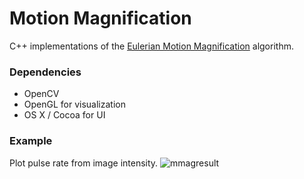 # Motion Magnification

C++ implementations of the 
[Eulerian Motion Magnification](http://people.csail.mit.edu/mrub/vidmag/)
algorithm.

### Dependencies 

- OpenCV
- OpenGL for visualization
- OS X / Cocoa for UI

### Example
Plot pulse rate from image intensity.
![mmagresult](https://raw.github.com/lmurmann/mmag/master/result.png)

